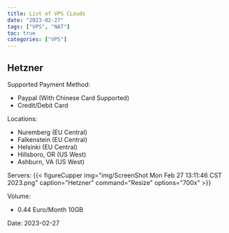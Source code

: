```yaml
---
title: List of VPS CLouds
date: "2023-02-27"
tags: ["VPS", "NAT"]
toc: true
categories: ["VPS"]
---
```


## Hetzner

Supported Payment Method:
- Paypal (With Chinese Card Supported)
- Credit/Debit Card

Locations:
- Nuremberg (EU Central)
- Falkenstein (EU Central)
- Helsinki (EU Central)
- Hillsboro, OR (US West)
- Ashburn, VA (US West)

Servers:
{{< figureCupper
img="img/ScreenShot Mon Feb 27 13:11:46 CST 2023.png" 
caption="Hetzner" 
command="Resize" 
options="700x" >}}

Volume:
- 0.44 Euro/Month 10GB

Date: 2023-02-27



